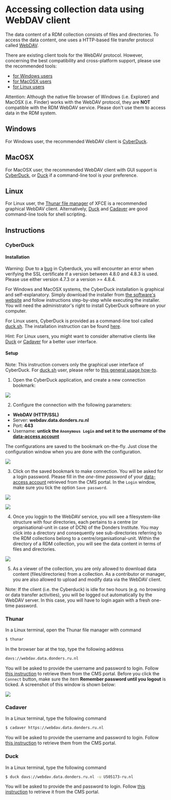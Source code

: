 # Accessing collection data using WebDAV client

The data content of a RDM collection consists of files and directories. To access the data content, one uses a HTTP-based file transfer protocol called [WebDAV](https://en.wikipedia.org/wiki/WebDAV).

There are existing client tools for the WebDAV protocol. However, concerning the best compatibility and cross-platform support, please use the recommended tools:

 - [for Windows users](#Windows)
 - [for MacOSX users](#MacOSX)
 - [for Linux users](#Linux)

Attention: Although the native file browser of Windows (i.e. Explorer) and MacOSX (i.e. Finder) works with the WebDAV protocol, they are __NOT__ compatible with the RDM WebDAV service. Please don't use them to access data in the RDM system.

## Windows

For Windows user, the recommended WebDAV client is [CyberDuck](#CyberDuck). 

## MacOSX

For MacOSX user, the recommended WebDAV client with GUI support is [CyberDuck](#CyberDuck), or [Duck](#Duck) if a command-line tool is your preference.

## Linux

For Linux user, the [Thunar file manager](#Thunar) of XFCE is a recommended graphical WebDAV client.  Alternatively, [Duck](#Duck) and [Cadaver](#Cadaver) are good command-line tools for shell scripting.

## Instructions

### CyberDuck

#### Installation

Warning: Due to a [bug](https://trac.cyberduck.io/ticket/9358) in Cyberduck, you will encounter an error when verifying the SSL certificate if a version between 4.8.0 and 4.8.3 is used.  Please use either version 4.7.3 or a version >= 4.8.4.

For Windows and MacOSX systems, the CyberDuck installation is graphical and self-explanatory. Simply download the installer from [the software's website](https://cyberduck.io) and follow instructions step-by-step while executing the installer. You will need the administrator's right to install CyberDuck software on your computer.

For Linux users, CyberDuck is provided as a command-line tool called [duck.sh](https://duck.sh). The installation instruction can be found [here](https://trac.cyberduck.io/wiki/help/en/howto/cli#Linux).

Hint: For Linux users, you might want to consider alternative clients like [Duck](#Duck) or [Cadaver](#Cadaver) for a better user interface.

#### Setup

Note: This instruction convers only the graphical user interface of CyberDuck. For [duck.sh](https://duck.sh) user, please refer to [this general usage how-to](https://trac.cyberduck.io/wiki/help/en/howto/cli#Usage).

1. Open the CyberDuck application, and create a new connection bookmark:

  ![](screenshots/cyberduck_new_bookmark.png)

2. Configure the connection with the following parameters:

  * __WebDAV (HTTP/SSL)__
  * Server: __webdav.data.donders.ru.nl__
  * Port: __443__
  * Username: __untick the `Anonymous Login` and set it to the _username_ of the [data-access account](data_access_account.md)__
  
  The configurations are saved to the bookmark on-the-fly.  Just close the configuration window when you are done with the configuration.

  ![](screenshots/cyberduck_webdav_config.png)

3. Click on the saved bookmark to make connection.  You will be asked for a login password.  Please fill in the _one-time password_ of your [data-access account](data_access_account.md) retrieved from the CMS portal. In the `Login` window, make sure you tick the option `Save password`.

  ![](screenshots/cyberduck_connect_via_bookmark.png)
  
  ![](screenshots/cyberduck_login_hotp.png)

4. Once you loggin to the WebDAV service, you will see a filesystem-like structure with four directories, each pertains to a centre (or organisational-unit in case of DCN) of the Donders Institute. You may click into a directory and consequently see sub-directories referring to the RDM collections belong to a centre/organisational-unit. Within the directory of a RDM collection, you will see the data content in terms of files and directories.

  ![](screenshots/cyberduck_file_browser.png)

5. As a viewer of the collection, you are only allowed to download data content (files/directories) from a collection.  As a contributor or manager, you are also allowed to upload and modify data via the WebDAV client. 

Note: If the client (i.e. the Cyberduck) is idle for two hours (e.g. no browsing or data transfer activities), you will be logged out automatically by the WebDAV server. In this case, you will have to login again with a fresh one-time password. 

### Thunar

In a Linux terminal, open the Thunar file manager with command

```bash
$ thunar
```

In the browser bar at the top, type the following address

```bash
davs://webdav.data.donders.ru.nl
```

You will be asked to provide the username and password to login.  Follow [this instruction](account.md) to retrieve them from the CMS portal.  Before you click the `Connect` button, make sure the item __Remember password until you logout__ is ticked.  A screenshot of this window is shown below:

![](screenshots/Thunar_WebDAV_login.png)

### Cadaver

In a Linux terminal, type the following command

```bash
$ cadaver https://webdav.data.donders.ru.nl
```

You will be asked to provide the username and password to login.  Follow [this instruction](./account.md) to retrieve them from the CMS portal.

### Duck

In a Linux terminal, type the following command

```bash
$ duck davs://webdav.data.donders.ru.nl -u U505173-ru.nl
```

You will be asked to provide the and password to login.  Follow [this instruction](./account.md) to retrieve it from the CMS portal.

